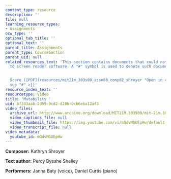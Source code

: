 ```yaml
---
content_type: resource
description: ''
file: null
learning_resource_types:
- Assignments
ocw_type: ''
optional_tab_title: ''
optional_text: ''
parent_title: Assignments
parent_type: CourseSection
parent_uid: null
related_resources_text: 'This section contains documents that could not be made accessible
  to screen reader software. A "#" symbol is used to denote such documents.


  Score ([PDF](resources/mit21m_303s09_assn08_comp02_shroyer "Open in a new window.")){{<
  sup "#" >}}'
resource_index_text: ''
resourcetype: Video
title: 'Mutability '
uid: bf333aab-2d59-9cd2-d28b-0cb6eba12af3
video_files:
  archive_url: http://www.archive.org/download/MIT21M.303S09/mit-21m.303-s09-song6_300k.mp4
  video_captions_file: null
  video_thumbnail_file: https://img.youtube.com/vi/mQdvMGUEpHw/default.jpg
  video_transcript_file: null
video_metadata:
  youtube_id: mQdvMGUEpHw
---
```


**Composer:** Kathryn Shroyer

**Text author:** Percy Bysshe Shelley

**Performers:** Janna Baty (voice), Daniel Curtis (piano)